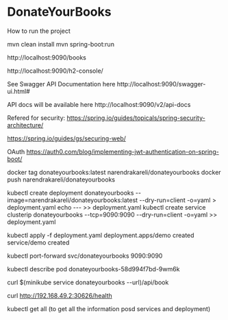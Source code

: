 # DonateYourBooks

How to run the project 

mvn clean install
mvn spring-boot:run

http://localhost:9090/books

http://localhost:9090/h2-console/

See Swagger API Documentation here http://localhost:9090/swagger-ui.html#

API docs will be available here http://localhost:9090/v2/api-docs

Refered for security:
https://spring.io/guides/topicals/spring-security-architecture/

https://spring.io/guides/gs/securing-web/

OAuth 
https://auth0.com/blog/implementing-jwt-authentication-on-spring-boot/



docker tag donateyourbooks:latest narendrakareli/donateyourbooks
docker push narendrakareli/donateyourbooks

kubectl create deployment donateyourbooks --image=narendrakareli/donateyourbooks:latest --dry-run=client -o=yaml > deployment.yaml
echo --- >> deployment.yaml
kubectl create service clusterip donateyourbooks --tcp=9090:9090 --dry-run=client -o=yaml >> deployment.yaml

kubectl apply -f deployment.yaml
deployment.apps/demo created
service/demo created


kubectl port-forward svc/donateyourbooks 9090:9090


kubectl describe pod donateyourbooks-58d994f7bd-9wm6k


curl $(minikube service donateyourbooks --url)/api/book

curl http://192.168.49.2:30626/health

kubectl get all   (to get all the information posd services and deployment)

